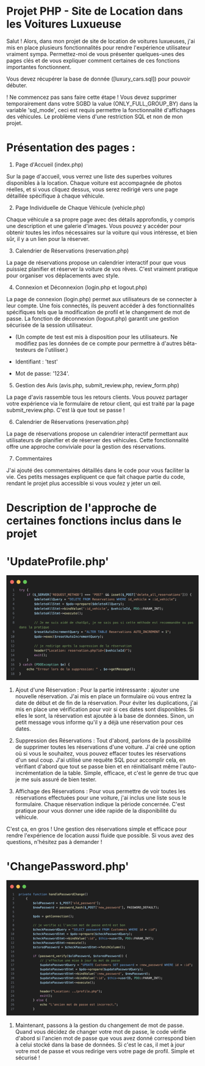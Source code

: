 # Projet PHP - Site de Location dans les Voitures Luxueuse

Salut ! Alors, dans mon projet de site de location de voitures luxueuses, j'ai mis en place plusieurs fonctionnalités pour rendre l'expérience utilisateur vraiment sympa. Permettez-moi de vous présenter quelques-unes des pages clés et de vous expliquer comment certaines de ces fonctions importantes fonctionnent.

Vous devez récupérer la base de donnée ([luxury_cars.sql]) pour pouvoir débuter. 

! Ne commencez pas sans faire cette étape !
Vous devez supprimer temporairement dans votre SGBD la value (ONLY_FULL_GROUP_BY) dans la variable 'sql_mode', ceci est requis permettre la fonctionnalité d'affichages des véhicules. Le problème viens d'une restriction SQL et non de mon projet.


# Présentation des pages :

1. Page d'Accueil (index.php)

Sur la page d'accueil, vous verrez une liste des superbes voitures disponibles à la location. Chaque voiture est accompagnée de photos réelles, et si vous cliquez dessus, vous serez redirigé vers une page détaillée spécifique à chaque véhicule.


2. Page Individuelle de Chaque Véhicule (vehicle.php)

Chaque véhicule a sa propre page avec des détails approfondis, y compris une description et une galerie d'images. Vous pouvez y accéder pour obtenir toutes les infos nécessaires sur la voiture qui vous intéresse, et bien sûr, il y a un lien pour la réserver.


3. Calendrier de Réservations (reservation.php)

La page de réservations propose un calendrier interactif pour que vous puissiez planifier et réserver la voiture de vos rêves. C'est vraiment pratique pour organiser vos déplacements avec style.


4. Connexion et Déconnexion (login.php et logout.php)

La page de connexion (login.php) permet aux utilisateurs de se connecter à leur compte. Une fois connectés, ils peuvent accéder à des fonctionnalités spécifiques tels que la modification de profil et le changement de mot de passe. La fonction de déconnexion (logout.php) garantit une gestion sécurisée de la session utilisateur.

- (Un compte de test est mis à disposition pour les utilisateurs. Ne modifiez pas les données de ce compte pour permettre à d'autres bêta-testeurs de l'utiliser.)

- Identifiant : 'test'
- Mot de passe: '1234'. 


5. Gestion des Avis (avis.php, submit_review.php, review_form.php)

La page d'avis rassemble tous les retours clients. Vous pouvez partager votre expérience via le formulaire de retour client, qui est traité par la page submit_review.php. C'est là que tout se passe !


6. Calendrier de Réservations (reservation.php)

La page de réservations propose un calendrier interactif permettant aux utilisateurs de planifier et de réserver des véhicules. Cette fonctionnalité offre une approche conviviale pour la gestion des réservations.


7. Commentaires 

J'ai ajouté des commentaires détaillés dans le code pour vous faciliter la vie. Ces petits messages expliquent ce que fait chaque partie du code, rendant le projet plus accessible si vous voulez y jeter un œil.



# Description de l'approche de certaines fonctions inclus dans le projet


# 'UpdateProfile.php' 
![reservation](/codesnap/reservation.png)

1. Ajout d'une Réservation : 
Pour la partie intéressante : ajouter une nouvelle réservation. 
J'ai mis en place un formulaire où vous entrez la date de début et de fin de la réservation. 
Pour éviter les duplications, j'ai mis en place une vérification pour voir si ces dates sont disponibles. Si elles le sont, la réservation est ajoutée à la base de données. Sinon, un petit message vous informe qu'il y a déjà une réservation pour ces dates.

2. Suppression des Réservations : 
Tout d'abord, parlons de la possibilité de supprimer toutes les réservations d'une voiture. J'ai créé une option où si vous le souhaitez, vous pouvez effacer toutes les réservations d'un seul coup. J'ai utilisé une requête SQL pour accomplir cela, en vérifiant d'abord que tout se passe bien et en réinitialisant même l'auto-incrémentation de la table. Simple, efficace, et c'est le genre de truc que je me suis assuré de bien tester.

3. Affichage des Réservations :
Pour vous permettre de voir toutes les réservations effectuées pour une voiture, j'ai inclus une liste sous le formulaire. Chaque réservation indique la période concernée. C'est pratique pour vous donner une idée rapide de la disponibilité du véhicule.

C'est ça, en gros ! Une gestion des réservations simple et efficace pour rendre l'expérience de location aussi fluide que possible. Si vous avez des questions, n'hésitez pas à demander !


# 'ChangePassword.php'
![handlePasswordChange()](/codesnap/password.png)

1. Maintenant, passons à la gestion du changement de mot de passe. Quand vous décidez de changer votre mot de passe, le code vérifie d'abord si l'ancien mot de passe que vous avez donné correspond bien à celui stocké dans la base de données. Si c'est le cas, il met à jour votre mot de passe et vous redirige vers votre page de profil. Simple et sécurisé !

